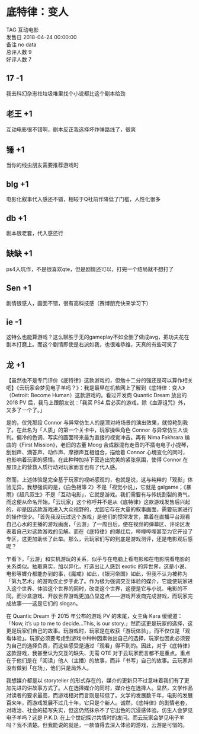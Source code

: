 



# 底特律：变人
  
TAG 互动电影  
发售日 2018-04-24 00:00:00  
备注 no data  
总评人数 9  
好评人数 7
## 17 -1


我去科幻杂志社垃圾堆里找个小说都比这个剧本给劲
## 老王 +1


互动电影很不错啊，剧本反正我选择坏炸弹路线了，很爽
## 锤 +1


当你的线虫朋友需要推荐游戏时
## blg +1


电影化叙事代入感还不错，相较于Q社前作降低了门槛，人性化很多
##  db +1 


 剧本很老套，代入感还行 
## 缺缺 +1


ps4入坑作，不是很喜欢qte，但是剧情还可以，打完一个结局就不想打了
## Sen +1


剧情很感人，画面不错，很有高科技感（赛博朋克快来学习下）
## ie -1


这特么也能算游戏？这么聊胜于无的gameplay不如全删了做成avg，把功夫花在剧本打磨上。而这个剧情即使是右派如我，也很难恭维，天真的有些可笑了
## 龙 +1


【虽然也不是专门评价《底特律》这款游戏的，但勉十二分的强还是可以算作相关吧】《云玩家会梦见电子羊吗？》：我是最早在机核网上了解到《底特律：变人》（Detroit: Become Human）这款游戏的。看过开发商 Quantic Dream 放出的 2018 PV 后，我马上跟朋友说：「我买 PS4 后必买的游戏，除《血源诅咒》外，又多了一个了。」

是的，仅凭那段 Connor 与异常仿生人的屋顶对峙场景的演出效果，就惊艳到我了。在此名为「人质」的第一个关卡中，玩家操纵角色 Connor 与异常仿生人谈判。偏冷的色调、写实的画面带来最为直接的视觉冲击。再有 Nima Fakhrara 编曲的《First Mission》，老旧的古董 Moog 合成器混有走音的不插电电子小提琴，刮划声、滴答声、动作声、摩擦声互相组合，描绘着 Connor 心境变化的同时，也影响着玩家的感情。在此种种加持下营造出完美的紧张氛围，使得 Connor 在屋顶上的营救人质行动对玩家而言也有了代入感。

然而，上述体验是完全基于玩家的视听感观的，也就是说，这与纯粹的「观影」体验无异。我想强调的是，《白色相簿 2》不是「视觉小说」，它就是 galgame；《暴雨》《超凡双生》不是「互动电影」，它就是游戏。我们需要有与传统割裂的勇气，而这便从命名开始。「云玩家」这个称呼并不是从《底特律》这款游戏发售后兴起的，却是因这款游戏进入大众视野的，尤因它存在大量的叙事画面，需要玩家进行的操作很少。「首先我没玩过这个游戏」是他们的惯常发言，靠着在直播平台观看自己心水的主播的游戏画面，「云游」了一周目后，便在视频的弹幕区、评论区发表着自己对这款游戏的见解。而在《底特律》的爆红后，哔哩哔哩甚至为它开设了专区，这更加助长了此举。那么，云玩家们写的到底是游戏测评，还是电影观后感呢？

乍看下，「云游」和实机游玩的关系，似乎与在电脑上看电影和在电影院看电影的关系类似。抽取真实，加以异化，打造出让人感到 exotic 的异世界，这是小说、电影等媒介都能办到的事，《魔戒》如此，《银河帝国》如此，但我不认为被称为「第九艺术」的游戏仅止步于此了。作为极为强调交互体验的媒介，它能使玩家进入这个世界、体验这个世界的同时，改变这个世界，这便是它与小说、电影的不同。而沙盒游戏、开放世界游戏更加凸显这点——游戏开发商完成游戏，而玩家完成故事——这是它们的 slogan。

在 Quantic Dream 于 2015 年公布的游戏 PV 的末尾，女主角 Kara 缓缓道：「Now, it’s up to me to decide…This, is our story.」然而这更是玩家的选择，这更是玩家们自己的故事。玩游戏时，玩家是在收获「游玩体验」，而不仅仅是「观看体验」。玩家必须要考虑到游戏中种种因素做出自己的选择，玩家也因此必须要为自己的选择负责，而这些感受是通过「观看」得不到的。因此，对于《底特律》这款游戏，我甚至认为交互的缺失、无需 QTE 对于云玩家而言都不是重点。重点在于他们是在「阅读」他人（主播）的故事，而非「书写」自己的故事。云玩家并没有做到「在场」，他们只是局外人。

我想媒介都是以 storyteller 的形式存在的，媒介的更新只不过意味着我们有了更加先进的讲故事方式了。人在选择媒介的同时，媒介也在选择人。显然，文学作品对读者的要求最高，而游戏相对而言则是较低了。文学的发展数千年，电影的发展百来年，而游戏发展不过几十年，它只是个新人。诚然，《底特律》的剧情老套，对政治、社会的描写失实，但这仍然抹杀不了它出色的沉浸感体验。仿生人会梦见电子羊吗？这是 P.K.D. 在上个世纪探讨共情时的发问。而云玩家会梦见电子羊吗？我不清楚。但我能说的就是，一款值得去深入体验的游戏，云游是可惜的。